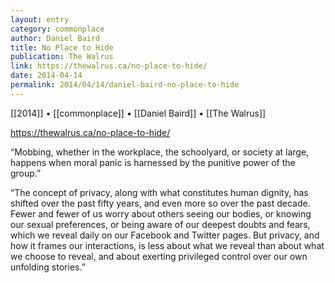 ```yaml
---
layout: entry
category: commonplace
author: Daniel Baird
title: No Place to Hide
publication: The Walrus
link: https://thewalrus.ca/no-place-to-hide/
date: 2014-04-14
permalink: 2014/04/14/daniel-baird-no-place-to-hide
---
```


[[2014]] • [[commonplace]] • [[Daniel Baird]] • [[The Walrus]]

https://thewalrus.ca/no-place-to-hide/

“Mobbing, whether in the workplace, the schoolyard, or society at large, happens when moral panic is harnessed by the punitive power of the group.”

“The concept of privacy, along with what constitutes human dignity, has shifted over the past fifty years, and even more so over the past decade. Fewer and fewer of us worry about others seeing our bodies, or knowing our sexual preferences, or being aware of our deepest doubts and fears, which we reveal daily on our Facebook and Twitter pages. But privacy, and how it frames our interactions, is less about what we reveal than about what we choose to reveal, and about exerting privileged control over our own unfolding stories.”